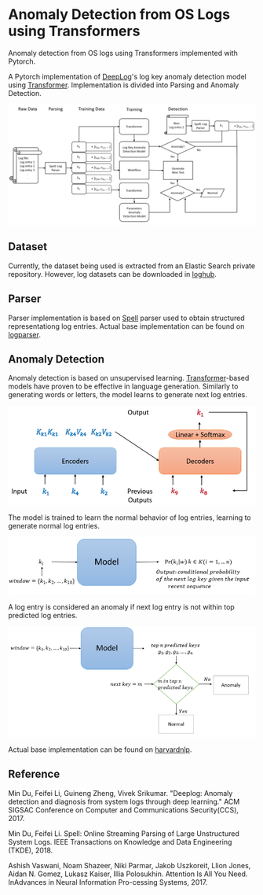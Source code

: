 # Anomaly Detection from OS Logs using Transformers
Anomaly detection from OS logs using Transformers implemented with Pytorch. 

A Pytorch implementation of [DeepLog](https://www.cs.utah.edu/~lifeifei/papers/deeplog.pdf)'s log key anomaly detection model using [Transformer](https://arxiv.org/pdf/1706.03762.pdf). Implementation is divided into Parsing and Anomaly Detection.

![Architecture](images/arch.PNG)

## Dataset
Currently, the dataset being used is extracted from an Elastic Search private repository.
However, log datasets can be downloaded in [loghub](https://github.com/logpai/loghub).

## Parser
Parser implementation is based on [Spell](https://www.cs.utah.edu/~lifeifei/papers/spell.pdf) parser used to obtain structured representationg log entries. Actual base implementation can be found on [logparser](https://github.com/logpai/logparser). 

## Anomaly Detection
Anomaly detection is based on unsupervised learning. [Transformer](https://arxiv.org/pdf/1706.03762.pdf)-based models have proven to be effective in language generation. Similarly to generating words or letters, the model learns to generate next log entries. 

![Flow](images/flow.png)

The model is trained to learn the normal behavior of log entries, learning to generate normal log entries. 

![Training](images/training.png)

A log entry is considered an anomaly if next log entry is not within top predicted log entries.

![Testing](images/detection.png)

Actual base implementation can be found on [harvardnlp](https://github.com/harvardnlp/annotated-transformer). 

## Reference
Min Du, Feifei Li, Guineng Zheng, Vivek Srikumar. "Deeplog: Anomaly detection and diagnosis from system logs through deep learning." ACM SIGSAC Conference on Computer and Communications Security(CCS), 2017.

Min Du, Feifei Li. Spell: Online Streaming Parsing of Large Unstructured System Logs. IEEE Transactions on Knowledge and Data Engineering (TKDE), 2018.

Ashish Vaswani, Noam Shazeer, Niki Parmar, Jakob Uszkoreit, Llion Jones, Aidan N. Gomez, Lukasz Kaiser, Illia Polosukhin. Attention Is All You Need.  InAdvances in Neural Information Pro-cessing Systems, 2017.
